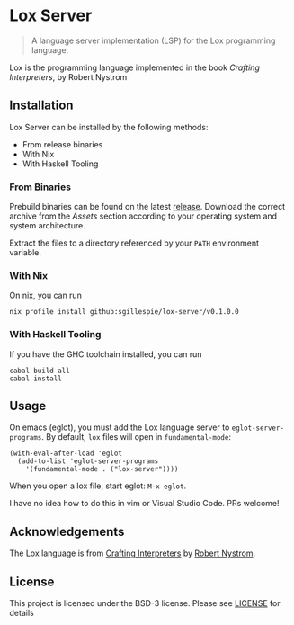 # Lox Server

> A language server implementation (LSP) for the Lox programming language.

Lox is the programming language implemented in the book *Crafting Interpreters*, by Robert Nystrom

## Installation

Lox Server can be installed by the following methods:

 * From release binaries
 * With Nix
 * With Haskell Tooling

### From Binaries

Prebuild binaries can be found on the latest
[release](https://github.com/sgillespie/lox-server/releases/latest).  Download the correct
archive from the _Assets_ section according to your operating system and system
architecture.

Extract the files to a directory referenced by your `PATH` environment variable.

### With Nix

On nix, you can run

    nix profile install github:sgillespie/lox-server/v0.1.0.0

### With Haskell Tooling

If you have the GHC toolchain installed, you can run

    cabal build all
    cabal install

## Usage

On emacs (eglot), you must add the Lox language server to `eglot-server-programs`. By default,
`lox` files will open in `fundamental-mode`:

    (with-eval-after-load 'eglot
      (add-to-list 'eglot-server-programs
        '(fundamental-mode . ("lox-server"))))

When you open a lox file, start eglot: `M-x eglot`.

I have no idea how to do this in vim or Visual Studio Code. PRs welcome!

## Acknowledgements

The Lox language is from [Crafting
Interpreters](https://craftinginterpreters.com/) by [Robert Nystrom](https://github.com/munificent).

## License

This project is licensed under the BSD-3 license. Please see [LICENSE](LICENSE) for
details
